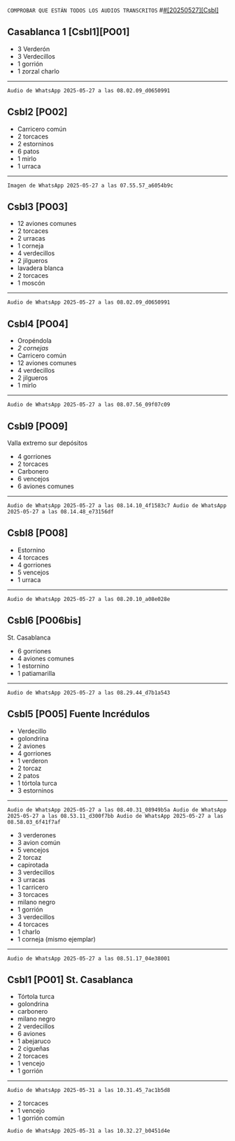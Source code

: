 <!--MODELO
# [#[20250418] [Vstb]](https://drive.google.com/drive/folders/1QmPpMglHaVGhmEvUFD5_p6lZT1EqGVr4?usp=drive_link)

## Vistabella 1 [Vstb1]

- 3 pardillos
- 2 rabilargas
- 1 alondra
- 2 trigueros
- 1 ruiseñor
----
`Audio de WhatsApp 2025-04-18 a las 09.01.44_880c65dd.waptt`

Val cultivada junto con almedrales y viñedos alternando con monte de suelo esquelético de caliza con ontina D, aliaga C, y retama A, y rosales A, en zonas más húmedas, astrágalos, jarilla-->

`COMPROBAR QUE ESTÁN TODOS LOS AUDIOS TRANSCRITOS`
#[#[20250527][Csbl]](pte.drive)

## Casablanca 1 [Csbl1][PO01]
- 3 Verderón
- 3 Verdecillos
- 1 gorrión
- 1 zorzal charlo


----
`Audio de WhatsApp 2025-05-27 a las 08.02.09_d0650991`

## Csbl2 [PO02]

- Carricero común
- 2 torcaces
- 2 estorninos
- 6 patos
- 1 mirlo
- 1 urraca

----
`Imagen de WhatsApp 2025-05-27 a las 07.55.57_a6054b9c`

## Csbl3 [PO03]

- 12 aviones comunes
- 2 torcaces
- 2 urracas
- 1 corneja
- 4 verdecillos
- 2  jilgueros
- lavadera blanca
- 2 torcaces
- 1 moscón

----
`Audio de WhatsApp 2025-05-27 a las 08.02.09_d0650991`

## Csbl4 [PO04]
- Oropéndola
- *2 cornejas*
- Carricero común
- 12 aviones comunes
- 4 verdecillos 
- 2 jilgueros
- 1 mirlo


----
`Audio de WhatsApp 2025-05-27 a las 08.07.56_09f07c09`



## Csbl9 [PO09]
Valla extremo sur depósitos
- 4 gorriones
- 2 torcaces
- Carbonero
- 6 vencejos
- 6 aviones comunes
----
`Audio de WhatsApp 2025-05-27 a las 08.14.10_4f1583c7 Audio de WhatsApp 2025-05-27 a las 08.14.48_e73156df`

## Csbl8 [PO08]
- Estornino
- 4 torcaces
- 4 gorriones
- 5 vencejos
- 1 urraca

----
`Audio de WhatsApp 2025-05-27 a las 08.20.10_a08e028e`

## Csbl6 [PO06bis]
St. Casablanca
- 6 gorriones
- 4 aviones comunes 
- 1 estornino
- 1 patiamarilla

----
`Audio de WhatsApp 2025-05-27 a las 08.29.44_d7b1a543`

## Csbl5 [PO05] Fuente Incrédulos
- Verdecillo
- golondrina
- 2 aviones
- 4 gorriones
- 1 verderon
- 2 torcaz
- 2 patos
- 1 tórtola turca
- 3 estorninos
----
`Audio de WhatsApp 2025-05-27 a las 08.40.31_08949b5a Audio de WhatsApp 2025-05-27 a las 08.53.11_d300f7bb Audio de WhatsApp 2025-05-27 a las 08.58.03_6f41f7af`



- 3 verderones
- 3 avion común
- 5 vencejos
- 2 torcaz
- capirotada
- 3 verdecillos
- 3 urracas
- 1 carricero
- 3 torcaces
- milano negro
- 1 gorrión
- 3 verdecillos
- 4 torcaces
- 1 charlo
- 1 corneja (mismo ejemplar)
----
`Audio de WhatsApp 2025-05-27 a las 08.51.17_04e38001`

## Csbl1 [PO01] St. Casablanca
- Tórtola turca
- golondrina
- carbonero
- milano negro
- 2 verdecillos
- 6 aviones
- 1 abejaruco
- 2 cigueñas
- 2 torcaces
- 1 vencejo
- 1 gorrión

----
`Audio de WhatsApp 2025-05-31 a las 10.31.45_7ac1b5d8`


- 2 torcaces
- 1 vencejo
- 1 gorrión común

`Audio de WhatsApp 2025-05-31 a las 10.32.27_b0451d4e` 





